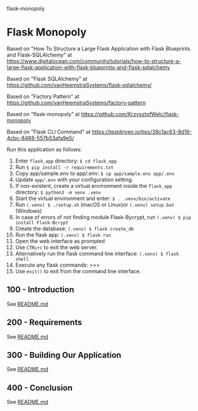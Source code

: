 flask-monopoly
# Flask Monopoly

Based on "How To Structure a Large Flask Application with Flask Blueprints and Flask-SQLAlchemy" at https://www.digitalocean.com/community/tutorials/how-to-structure-a-large-flask-application-with-flask-blueprints-and-flask-sqlalchemy

Based on "Flask SQLAlchemy" at https://github.com/vanHeemstraSystems/flask-sqlalchemy/

Based on "Factory Pattern" at https://github.com/vanHeemstraSystems/factory-pattern

Based on "flask-monopoly" at https://github.com/KrzysztofWelc/flask-monopoly

Based on "Flask CLI Command" at https://testdriven.io/tips/38c1ac63-8d16-4cbc-8488-557b53afa9e5/

Run this application as follows:

1) Enter ```flask_app``` directory: ```$ cd flask_app```
2) Run ```$ pip install -r requirements.txt```
3) Copy app/sample.env to app/.env: ```$ cp app/sample.env app/.env```
4) Update ```app/.env``` with your configuration setting.
5) If non-existent, create a virtual environment inside the ```flask_app``` directory: ```$ python3 -m venv .venv```
6) Start the virtual environment and enter: ```$ . .venv/bin/activate```
7) Run ```(.venv) $ ./setup.sh``` (macOS or Linux)or ```(.venv) setup.bat``` (Windows)
8) In case of errors of not finding module Flask-Bycrypt, run ```(.venv) $ pip install Flask-Bcrypt```
9) Create the database: ```(.venv) $ flask create_db```
10) Run the flask app: ```(.venv) $ flask run```
11) Open the web interface as prompted
12) Use ```CTRL+c``` to exit the web server.
13) Alternatively run the flask command line interface: ```(.venv) $ flask shell```
14) Execute any flask commands: >>>
15) Use ```exit()``` to exit from the command line interface.

## 100 - Introduction

See [README.md](./100/README.md)

## 200 - Requirements

See [README.md](./200/README.md)

## 300 - Building Our Application

See [README.md](./300/README.md)

## 400 - Conclusion

See [README.md](./400/README.md)